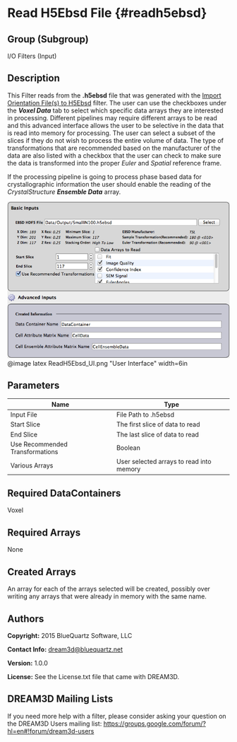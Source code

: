 Read H5Ebsd File {#readh5ebsd}
======

## Group (Subgroup) ##
I/O Filters (Input)


## Description ##

This Filter reads from the **.h5ebsd** file that was generated with the [Import Orientation File(s) to H5Ebsd](ebsdtoh5ebsd.html) filter. The user can use the checkboxes under the _**Voxel Data**_ tab to select which specific data arrays they are interested in processing. Different pipelines may require different arrays to be read and this advanced interface allows the user to be selective in the data that is read into memory for processing. The user can select a subset of the slices if they do not wish to process the entire volume of data. The type of transformations that are recommended based on the manufacturer of the data are also listed with a checkbox that the user can check to make sure the data is transformed into the proper _Euler_ and _Spatial_ reference frame.

If the processing pipeline is going to process phase based data for crystallographic information the user should enable the reading of the _CrystalStructure_ _**Ensemble Data**_ array.

![Read H5Ebsd File User Interface](images/ReadH5Ebsd_UI.png)
@image latex ReadH5Ebsd_UI.png "User Interface" width=6in


## Parameters ##

| Name | Type |
|------|------|
| Input File | File Path to .h5ebsd |
| Start Slice | The first slice of data to read |
| End Slice | The last slice of data to read |
| Use Recommended Transformations | Boolean |
| Various Arrays | User selected arrays to read into memory |

## Required DataContainers ##

Voxel

## Required Arrays ##

None

## Created Arrays ##

An array for each of the arrays selected will be created, possibly over writing any arrays that were already in memory with the same name.

## Authors ##

**Copyright:** 2015 BlueQuartz Software, LLC

**Contact Info:** dream3d@bluequartz.net

**Version:** 1.0.0

**License:**  See the License.txt file that came with DREAM3D.




## DREAM3D Mailing Lists ##

If you need more help with a filter, please consider asking your question on the DREAM3D Users mailing list:
https://groups.google.com/forum/?hl=en#!forum/dream3d-users


